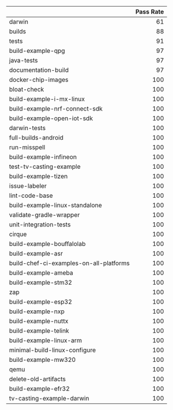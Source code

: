 |                                         |   Pass Rate |
|:----------------------------------------|------------:|
| darwin                                  |          61 |
| builds                                  |          88 |
| tests                                   |          91 |
| build-example-qpg                       |          97 |
| java-tests                              |          97 |
| documentation-build                     |          97 |
| docker-chip-images                      |         100 |
| bloat-check                             |         100 |
| build-example-i-mx-linux                |         100 |
| build-example-nrf-connect-sdk           |         100 |
| build-example-open-iot-sdk              |         100 |
| darwin-tests                            |         100 |
| full-builds-android                     |         100 |
| run-misspell                            |         100 |
| build-example-infineon                  |         100 |
| test-tv-casting-example                 |         100 |
| build-example-tizen                     |         100 |
| issue-labeler                           |         100 |
| lint-code-base                          |         100 |
| build-example-linux-standalone          |         100 |
| validate-gradle-wrapper                 |         100 |
| unit-integration-tests                  |         100 |
| cirque                                  |         100 |
| build-example-bouffalolab               |         100 |
| build-example-asr                       |         100 |
| build-chef-ci-examples-on-all-platforms |         100 |
| build-example-ameba                     |         100 |
| build-example-stm32                     |         100 |
| zap                                     |         100 |
| build-example-esp32                     |         100 |
| build-example-nxp                       |         100 |
| build-example-nuttx                     |         100 |
| build-example-telink                    |         100 |
| build-example-linux-arm                 |         100 |
| minimal-build-linux-configure           |         100 |
| build-example-mw320                     |         100 |
| qemu                                    |         100 |
| delete-old-artifacts                    |         100 |
| build-example-efr32                     |         100 |
| tv-casting-example-darwin               |         100 |